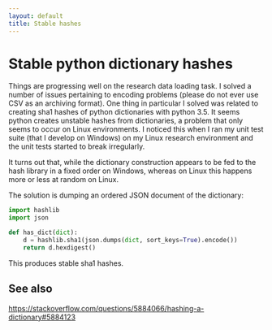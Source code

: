 ```yaml
---
layout: default
title: Stable hashes
---
```


# Stable python dictionary hashes

Things are progressing well on the research data loading task. I solved a number of issues pertaining to encoding problems (please do not ever use CSV as an archiving format). One thing in particular I solved was related to creating sha1 hashes of python dictionaries with python 3.5. It seems python creates unstable hashes from dictionaries, a problem that only seems to occur on Linux environments. I noticed this when I ran my unit test suite (that I develop on Windows) on my Linux research environment and the unit tests started to break irregularly.
 
 It turns out that, while the dictionary construction appears to be fed to the hash library in a fixed order on Windows, whereas on Linux this happens more or less at random on Linux. 
 
 The solution is dumping an ordered JSON document of the dictionary:
 ```python
 import hashlib
 import json

 def has_dict(dict):
     d = hashlib.sha1(json.dumps(dict, sort_keys=True).encode())
     return d.hexdigest()
```

This produces stable sha1 hashes.

## See also
https://stackoverflow.com/questions/5884066/hashing-a-dictionary#5884123

